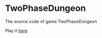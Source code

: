 # TwoPhaseDungeon
The source code of game TwoPhaseDungeon

Play it [here](https://sh1n24.itch.io/two-phase-dungeon)